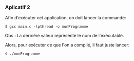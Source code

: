 ### Aplicatif 2

Afin d'exécuter cet application, on doit lancer la commande:

```shell
$ gcc main.c -lpthread -o monProgramme
```

Obs.: La dernière valeur représente le nom de l'exécutable.

Alors, pour exécuter ce que l'on a compilé, il faut juste lancer:

```shell
$ ./monProgramme
```